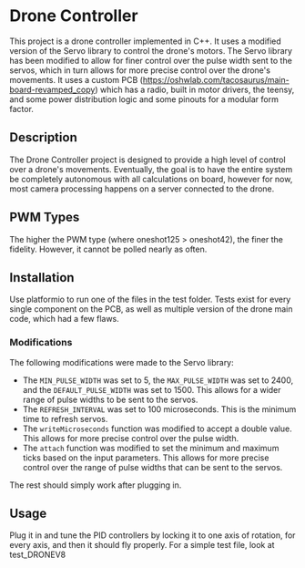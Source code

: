 # Drone Controller

This project is a drone controller implemented in C++. It uses a modified version of the Servo library to control the drone's motors. The Servo library has been modified to allow for finer control over the pulse width sent to the servos, which in turn allows for more precise control over the drone's movements. It uses a custom PCB (https://oshwlab.com/tacosaurus/main-board-revamped_copy) which has a radio, built in motor drivers, the teensy, and some power distribution logic and some pinouts for a modular form factor.

## Description

The Drone Controller project is designed to provide a high level of control over a drone's movements. Eventually, the goal is to have the entire system be completely autonomous with all calculations on board, however for now, most camera processing happens on a server connected to the drone. 

## PWM Types

The higher the PWM type (where oneshot125 > oneshot42), the finer the fidelity. However, it cannot be polled nearly as often.

## Installation

Use platformio to run one of the files in the test folder. Tests exist for every single component on the PCB, as well as multiple version of the drone main code, which had a few flaws.

### Modifications

The following modifications were made to the Servo library:

- The `MIN_PULSE_WIDTH` was set to 5, the `MAX_PULSE_WIDTH` was set to 2400, and the `DEFAULT_PULSE_WIDTH` was set to 1500. This allows for a wider range of pulse widths to be sent to the servos.
- The `REFRESH_INTERVAL` was set to 100 microseconds. This is the minimum time to refresh servos.
- The `writeMicroseconds` function was modified to accept a double value. This allows for more precise control over the pulse width.
- The `attach` function was modified to set the minimum and maximum ticks based on the input parameters. This allows for more precise control over the range of pulse widths that can be sent to the servos.

The rest should simply work after plugging in.

## Usage

Plug it in and tune the PID controllers by locking it to one axis of rotation, for every axis, and then it should fly properly. For a simple test file, look at test_DRONEV8

